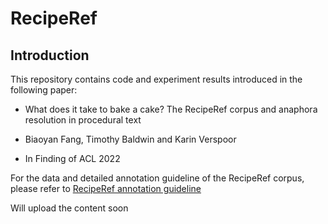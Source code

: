 # RecipeRef

## Introduction 

This repository contains code and experiment results introduced in the following paper:

- What does it take to bake a cake? The RecipeRef corpus and anaphora resolution in procedural text

- Biaoyan Fang, Timothy Baldwin and Karin Verspoor

- In Finding of ACL 2022

For the data and detailed annotation guideline of the RecipeRef corpus, please refer to [RecipeRef annotation guideline](https://data.mendeley.com/datasets/rcyskfvdv7/1)

Will upload the content soon
